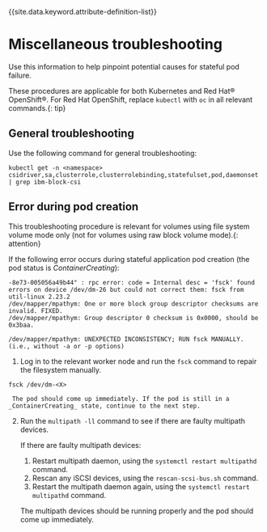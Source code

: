 
{{site.data.keyword.attribute-definition-list}}

# Miscellaneous troubleshooting

Use this information to help pinpoint potential causes for stateful pod failure.

These procedures are applicable for both Kubernetes and Red Hat® OpenShift®. For Red Hat OpenShift, replace `kubectl` with `oc` in all relevant commands.{: tip}

## General troubleshooting
Use the following command for general troubleshooting:

    kubectl get -n <namespace>  csidriver,sa,clusterrole,clusterrolebinding,statefulset,pod,daemonset | grep ibm-block-csi

## Error during pod creation

This troubleshooting procedure is relevant for volumes using file system volume mode only (not for volumes using raw block volume mode).{: attention}

If the following error occurs during stateful application pod creation (the pod status is _ContainerCreating_):

    -8e73-005056a49b44" : rpc error: code = Internal desc = 'fsck' found errors on device /dev/dm-26 but could not correct them: fsck from util-linux 2.23.2
    /dev/mapper/mpathym: One or more block group descriptor checksums are invalid. FIXED.
    /dev/mapper/mpathym: Group descriptor 0 checksum is 0x0000, should be 0x3baa.
    
    /dev/mapper/mpathym: UNEXPECTED INCONSISTENCY; RUN fsck MANUALLY.
    (i.e., without -a or -p options)


1. Log in to the relevant worker node and run the `fsck` command to repair the filesystem manually.
```
fsck /dev/dm-<X>
```

     The pod should come up immediately. If the pod is still in a _ContainerCreating_ state, continue to the next step.

2. Run the `multipath -ll` command to see if there are faulty multipath devices.

   If there are faulty multipath devices:

   1.  Restart multipath daemon, using the `systemctl restart multipathd` command.
   2.  Rescan any iSCSI devices, using the `rescan-scsi-bus.sh` command.
   3.  Restart the multipath daemon again, using the `systemctl restart multipathd` command.
    
   The multipath devices should be running properly and the pod should come up immediately.

